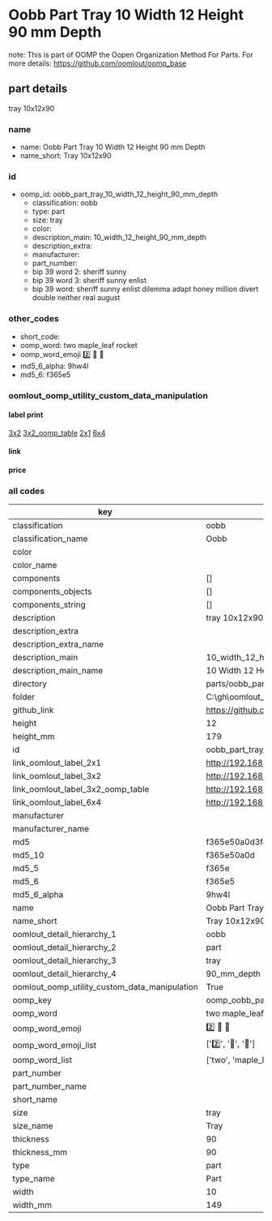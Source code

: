 # Oobb Part Tray 10 Width 12 Height 90 mm Depth  

note: This is part of OOMP the Oopen Organization Method For Parts. For more details: https://github.com/oomlout/oomp_base

##  part details
  



tray 10x12x90



### name
* name: Oobb Part Tray 10 Width 12 Height 90 mm Depth
* name_short: Tray 10x12x90 
### id
* oomp_id: oobb_part_tray_10_width_12_height_90_mm_depth
  * classification: oobb
  * type: part
  * size: tray
  * color: 
  * description_main: 10_width_12_height_90_mm_depth
  * description_extra: 
  * manufacturer: 
  * part_number: 
  * bip 39 word 2: sheriff sunny
  * bip 39 word 3: sheriff sunny enlist
  * bip 39 word: sheriff sunny enlist dilemma adapt honey million divert double neither real august

### other_codes
* short_code: 
* oomp_word: two maple_leaf rocket
* oomp_word_emoji :two: :maple_leaf: :rocket:
* md5_6_alpha: 9hw4l
* md5_6: f365e5






### oomlout_oomp_utility_custom_data_manipulation
#### label print
[3x2](http://192.168.1.245:1112/?label=oomp%209hw4l)
[3x2_oomp_table](http://192.168.1.108:1112/?label=oomp%209hw4l)
[2x1](http://192.168.1.242:1112/?label=oomp%209hw4l)
[6x4](http://192.168.1.55:1112/?label=oomp%209hw4l)    

#### link

                              

#### price







### all codes 
| key | value |  
| --- | --- |  
| classification | oobb |  
| classification_name | Oobb |  
| color |  |  
| color_name |  |  
| components | [] |  
| components_objects | [] |  
| components_string | [] |  
| description | tray 10x12x90 |  
| description_extra |  |  
| description_extra_name |  |  
| description_main | 10_width_12_height_90_mm_depth |  
| description_main_name | 10 Width 12 Height 90 mm Depth |  
| directory | parts/oobb_part_tray_10_width_12_height_90_mm_depth |  
| folder | C:\gh\oomlout_oobb_version_4_generated_parts\parts\oobb_part_tray_10_width_12_height_90_mm_depth |  
| github_link | https://github.com/oomlout/oomlout_oomp_part_src/tree/main/parts/oobb_part_tray_10_width_12_height_90_mm_depth |  
| height | 12 |  
| height_mm | 179 |  
| id | oobb_part_tray_10_width_12_height_90_mm_depth |  
| link_oomlout_label_2x1 | http://192.168.1.242:1112/?label=oomp%209hw4l |  
| link_oomlout_label_3x2 | http://192.168.1.245:1112/?label=oomp%209hw4l |  
| link_oomlout_label_3x2_oomp_table | http://192.168.1.108:1112/?label=oomp%209hw4l |  
| link_oomlout_label_6x4 | http://192.168.1.55:1112/?label=oomp%209hw4l |  
| manufacturer |  |  
| manufacturer_name |  |  
| md5 | f365e50a0d3fd195b48183e295b65e2c |  
| md5_10 | f365e50a0d |  
| md5_5 | f365e |  
| md5_6 | f365e5 |  
| md5_6_alpha | 9hw4l |  
| name | Oobb Part Tray 10 Width 12 Height 90 mm Depth |  
| name_short | Tray 10x12x90  |  
| oomlout_detail_hierarchy_1 | oobb |  
| oomlout_detail_hierarchy_2 | part |  
| oomlout_detail_hierarchy_3 | tray |  
| oomlout_detail_hierarchy_4 | 90_mm_depth |  
| oomlout_oomp_utility_custom_data_manipulation | True |  
| oomp_key | oomp_oobb_part_tray_10_width_12_height_90_mm_depth |  
| oomp_word | two maple_leaf rocket |  
| oomp_word_emoji | :two: :maple_leaf: :rocket: |  
| oomp_word_emoji_list | [':two:', ':maple_leaf:', ':rocket:'] |  
| oomp_word_list | ['two', 'maple_leaf', 'rocket'] |  
| part_number |  |  
| part_number_name |  |  
| short_name |  |  
| size | tray |  
| size_name | Tray |  
| thickness | 90 |  
| thickness_mm | 90 |  
| type | part |  
| type_name | Part |  
| width | 10 |  
| width_mm | 149 |  
